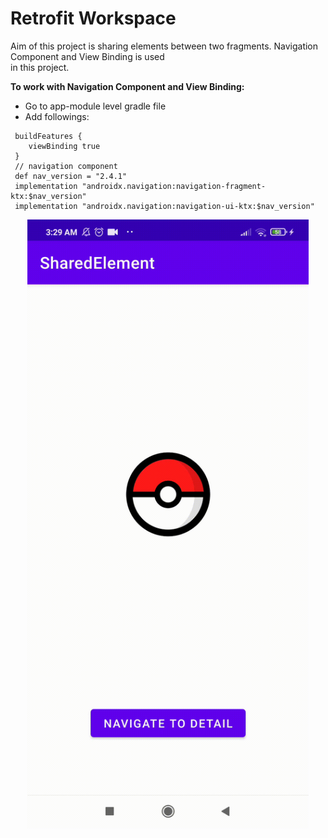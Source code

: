 # Retrofit Workspace

Aim of this project is sharing elements between two fragments. Navigation Component and View Binding is used  
in this project.

**To work with Navigation Component and View Binding:**

- Go to app-module level gradle file
- Add followings:

```   
 buildFeatures {  
    viewBinding true
 }      
 // navigation component  
 def nav_version = "2.4.1" 
 implementation "androidx.navigation:navigation-fragment-ktx:$nav_version" 
 implementation "androidx.navigation:navigation-ui-ktx:$nav_version"  
```

<p align="center">
 <img src="https://github.com/basarYargici/AndroidWorkspace/blob/main/SharedElement/assets/SharedElement.gif" width="450" height="975">
</p>

